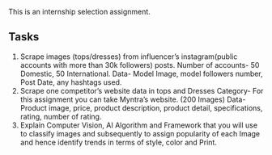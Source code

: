 This is an internship selection assignment.

## Tasks
1. Scrape images (tops/dresses) from influencer’s instagram(public accounts with more than 30k followers) posts. Number of accounts- 50 Domestic, 50 International. Data- Model Image, model followers number, Post Date, any hashtags used.
2. Scrape one competitor’s website data in tops and Dresses Category- For this assignment you can take Myntra’s website. (200 Images) Data- Product image, price, product description, product detail, specifications, rating, number of rating.
3. Explain Computer Vision, AI Algorithm and Framework that you will use to classify images and subsequently to assign popularity of each Image and hence identify trends in terms of style, color and Print.